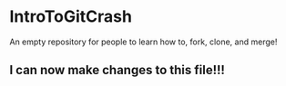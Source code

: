 # IntroToGitCrash
An empty repository for people to learn how to, fork, clone, and merge!

## I can now make changes to this file!!!
